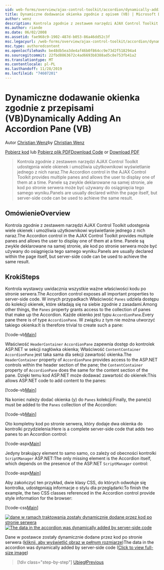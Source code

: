 ```yaml
---
uid: web-forms/overview/ajax-control-toolkit/accordion/dynamically-adding-an-accordion-pane-vb
title: Dynamiczne dodawanie okienka zgodnie z opisem (VB) | Microsoft Docs
author: wenz
description: Kontrola zgodnie z zestawem narzędzi AJAX Control Toolkit udostępnia wiele okienek i umożliwia użytkownikowi wyświetlanie jednego z nich naraz. Panele są zwykle zadeklarowane w...
ms.author: riande
ms.date: 06/02/2008
ms.assetid: fae968c9-1902-487d-b053-86a46dd52c3f
msc.legacyurl: /web-forms/overview/ajax-control-toolkit/accordion/dynamically-adding-an-accordion-pane-vb
msc.type: authoredcontent
ms.openlocfilehash: be48db5ea3de4af46b0f864cc9e73d2f518294a4
ms.sourcegitcommit: 22fbd8863672c4ad6693b8388ad5c8e753fb41a2
ms.translationtype: MT
ms.contentlocale: pl-PL
ms.lasthandoff: 11/28/2019
ms.locfileid: "74607201"
---
```

# <a name="dynamically-adding-an-accordion-pane-vb"></a><span data-ttu-id="c2e05-104">Dynamiczne dodawanie okienka zgodnie z przepisami (VB)</span><span class="sxs-lookup"><span data-stu-id="c2e05-104">Dynamically Adding An Accordion Pane (VB)</span></span>

<span data-ttu-id="c2e05-105">Autor [Christian Wenz](https://github.com/wenz)</span><span class="sxs-lookup"><span data-stu-id="c2e05-105">by [Christian Wenz](https://github.com/wenz)</span></span>

<span data-ttu-id="c2e05-106">[Pobierz kod](https://download.microsoft.com/download/5/6/d/56d50cef-2011-4c8f-9891-7edc6dc57df9/Accordion2.vb.zip) lub [Pobierz plik PDF](https://download.microsoft.com/download/6/7/1/6718d452-ff89-4d3f-a90e-c74ec2d636a3/accordion2VB.pdf)</span><span class="sxs-lookup"><span data-stu-id="c2e05-106">[Download Code](https://download.microsoft.com/download/5/6/d/56d50cef-2011-4c8f-9891-7edc6dc57df9/Accordion2.vb.zip) or [Download PDF](https://download.microsoft.com/download/6/7/1/6718d452-ff89-4d3f-a90e-c74ec2d636a3/accordion2VB.pdf)</span></span>

> <span data-ttu-id="c2e05-107">Kontrola zgodnie z zestawem narzędzi AJAX Control Toolkit udostępnia wiele okienek i umożliwia użytkownikowi wyświetlanie jednego z nich naraz.</span><span class="sxs-lookup"><span data-stu-id="c2e05-107">The Accordion control in the AJAX Control Toolkit provides multiple panes and allows the user to display one of them at a time.</span></span> <span data-ttu-id="c2e05-108">Panele są zwykle deklarowane na samej stronie, ale kod po stronie serwera może być używany do osiągnięcia tego samego wyniku.</span><span class="sxs-lookup"><span data-stu-id="c2e05-108">Panels are usually declared within the page itself, but server-side code can be used to achieve the same result.</span></span>

## <a name="overview"></a><span data-ttu-id="c2e05-109">Omówienie</span><span class="sxs-lookup"><span data-stu-id="c2e05-109">Overview</span></span>

<span data-ttu-id="c2e05-110">Kontrola zgodnie z zestawem narzędzi AJAX Control Toolkit udostępnia wiele okienek i umożliwia użytkownikowi wyświetlanie jednego z nich naraz.</span><span class="sxs-lookup"><span data-stu-id="c2e05-110">The Accordion control in the AJAX Control Toolkit provides multiple panes and allows the user to display one of them at a time.</span></span> <span data-ttu-id="c2e05-111">Panele są zwykle deklarowane na samej stronie, ale kod po stronie serwera może być używany do osiągnięcia tego samego wyniku.</span><span class="sxs-lookup"><span data-stu-id="c2e05-111">Panels are usually declared within the page itself, but server-side code can be used to achieve the same result.</span></span>

## <a name="steps"></a><span data-ttu-id="c2e05-112">Kroki</span><span class="sxs-lookup"><span data-stu-id="c2e05-112">Steps</span></span>

<span data-ttu-id="c2e05-113">Kontrola wystawcy uwidacznia wszystkie ważne właściwości kodu po stronie serwera.</span><span class="sxs-lookup"><span data-stu-id="c2e05-113">The Accordion control exposes all important properties to server-side code.</span></span> <span data-ttu-id="c2e05-114">W innych przypadkach Właściwość `Panes` udziela dostępu do kolekcji okienek, które składają się na siebie zgodnie z zasadami.</span><span class="sxs-lookup"><span data-stu-id="c2e05-114">Among other things, the `Panes` property grants access to the collection of panes that make up the Accordion.</span></span> <span data-ttu-id="c2e05-115">Każde okienko jest typu `AccordionPane`.</span><span class="sxs-lookup"><span data-stu-id="c2e05-115">Every pane there is of type `AccordionPane`.</span></span> <span data-ttu-id="c2e05-116">W związku z tym nie można utworzyć takiego okienka:</span><span class="sxs-lookup"><span data-stu-id="c2e05-116">It is therefore trivial to create such a pane:</span></span>

[!code-vb[Main](dynamically-adding-an-accordion-pane-vb/samples/sample1.vb)]

<span data-ttu-id="c2e05-117">Właściwość `HeaderContainer` `AccordionPane` zapewnia dostęp do kontrolek ASP.NET w sekcji nagłówka okienka; Właściwość `ContentContainer` `AccordionPane` jest taka sama dla sekcji zawartość okienka.</span><span class="sxs-lookup"><span data-stu-id="c2e05-117">The `HeaderContainer` property of `AccordionPane` provides access to the ASP.NET controls within the header section of the pane; the `ContentContainer` property of `AccordionPane` does the same for the content section of the pane.</span></span> <span data-ttu-id="c2e05-118">Dzięki temu kod ASP.NET może dodawać zawartość do okienek:</span><span class="sxs-lookup"><span data-stu-id="c2e05-118">This allows ASP.NET code to add content to the panes:</span></span>

[!code-vb[Main](dynamically-adding-an-accordion-pane-vb/samples/sample2.vb)]

<span data-ttu-id="c2e05-119">Na koniec należy dodać okienka (y) do `Panes` kolekcji:</span><span class="sxs-lookup"><span data-stu-id="c2e05-119">Finally, the pane(s) must be added to the `Panes` collection of the Accordion:</span></span>

[!code-vb[Main](dynamically-adding-an-accordion-pane-vb/samples/sample3.vb)]

<span data-ttu-id="c2e05-120">Oto kompletny kod po stronie serwera, który dodaje dwa okienka do kontrolki przydzielenia:</span><span class="sxs-lookup"><span data-stu-id="c2e05-120">Here is a complete server-side code that adds two panes to an Accordion control:</span></span>

[!code-aspx[Main](dynamically-adding-an-accordion-pane-vb/samples/sample4.aspx)]

<span data-ttu-id="c2e05-121">Jedyny brakujący element to samo samo, co zależy od obecności kontrolki `ScriptManager` ASP.NET:</span><span class="sxs-lookup"><span data-stu-id="c2e05-121">The only missing element is the Accordion itself, which depends on the presence of the ASP.NET `ScriptManager` control:</span></span>

[!code-aspx[Main](dynamically-adding-an-accordion-pane-vb/samples/sample5.aspx)]

<span data-ttu-id="c2e05-122">Aby zakończyć ten przykład, dwie klasy CSS, do których odwołuje się kontrolka, udostępniają informacje o stylu dla przeglądarki:</span><span class="sxs-lookup"><span data-stu-id="c2e05-122">To finish the example, the two CSS classes referenced in the Accordion control provide style information for the browser:</span></span>

[!code-css[Main](dynamically-adding-an-accordion-pane-vb/samples/sample6.css)]

<span data-ttu-id="c2e05-123">[![dane w ramach traktowania zostały dynamicznie dodane przez kod po stronie serwera](dynamically-adding-an-accordion-pane-vb/_static/image2.png)](dynamically-adding-an-accordion-pane-vb/_static/image1.png)</span><span class="sxs-lookup"><span data-stu-id="c2e05-123">[![The data in the accordion was dynamically added by server-side code](dynamically-adding-an-accordion-pane-vb/_static/image2.png)](dynamically-adding-an-accordion-pane-vb/_static/image1.png)</span></span>

<span data-ttu-id="c2e05-124">Dane w postawce zostały dynamicznie dodane przez kod po stronie serwera ([kliknij, aby wyświetlić obraz w pełnym rozmiarze](dynamically-adding-an-accordion-pane-vb/_static/image3.png))</span><span class="sxs-lookup"><span data-stu-id="c2e05-124">The data in the accordion was dynamically added by server-side code ([Click to view full-size image](dynamically-adding-an-accordion-pane-vb/_static/image3.png))</span></span>

> [!div class="step-by-step"]
> [<span data-ttu-id="c2e05-125">Ubiegł</span><span class="sxs-lookup"><span data-stu-id="c2e05-125">Previous</span></span>](databinding-to-an-accordion-vb.md)
